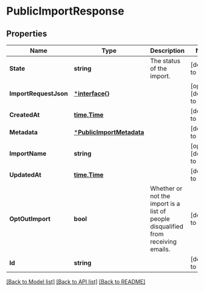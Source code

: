 # PublicImportResponse

## Properties
Name | Type | Description | Notes
------------ | ------------- | ------------- | -------------
**State** | **string** | The status of the import. | [default to null]
**ImportRequestJson** | [***interface{}**](interface{}.md) |  | [optional] [default to null]
**CreatedAt** | [**time.Time**](time.Time.md) |  | [default to null]
**Metadata** | [***PublicImportMetadata**](PublicImportMetadata.md) |  | [default to null]
**ImportName** | **string** |  | [optional] [default to null]
**UpdatedAt** | [**time.Time**](time.Time.md) |  | [default to null]
**OptOutImport** | **bool** | Whether or not the import is a list of people disqualified from receiving emails. | [default to null]
**Id** | **string** |  | [default to null]

[[Back to Model list]](../README.md#documentation-for-models) [[Back to API list]](../README.md#documentation-for-api-endpoints) [[Back to README]](../README.md)

